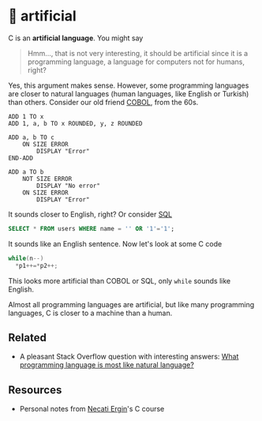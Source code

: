 # 🤖 artificial

C is an **artificial language**. You might say

> Hmm..., that is not very
> interesting, it should be artificial since it is a programming language, a
> language for computers not for humans, right?

Yes, this argument makes sense.
However, some programming languages are closer to natural languages (human
languages, like English or Turkish) than others. Consider our old friend
[COBOL](https://en.wikipedia.org/wiki/COBOL), from the 60s.

```cobol
ADD 1 TO x
ADD 1, a, b TO x ROUNDED, y, z ROUNDED

ADD a, b TO c
    ON SIZE ERROR
        DISPLAY "Error"
END-ADD

ADD a TO b
    NOT SIZE ERROR
        DISPLAY "No error"
    ON SIZE ERROR
        DISPLAY "Error"
```

It sounds closer to English, right? Or consider
[SQL](https://en.wikipedia.org/wiki/SQL)

```sql
SELECT * FROM users WHERE name = '' OR '1'='1';
```

It sounds like an English sentence. Now let's look at some C code

```c
while(n--)
  *p1++=*p2++;
```

This looks more artificial than COBOL or SQL, only `while` sounds like English.

Almost all programming languages are artificial, but like many programming
languages, C is closer to a machine than a human.

## Related

- A pleasant Stack Overflow question with interesting answers: [What programming
  language is most like natural
  language?](https://stackoverflow.com/questions/491971/what-programming-language-is-most-like-natural-language)

## Resources

- Personal notes from [Necati Ergin](https://github.com/necatiergin)'s C course
